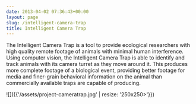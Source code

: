 ```yaml
---
date: 2013-04-02 07:36:43+00:00
layout: page
slug: /intelligent-camera-trap
title: Intelligent Camera Trap
---
```


The Intelligent Camera Trap is a tool to provide ecological researchers with high quality remote footage of animals with minimal human interference. Using computer vision, the Intelligent Camera Trap is able to identify and track animals with its camera turret as they move around it. This produces more complete footage of a biological event, providing better footage for media and finer-grain behavioral information on the animal than commercially available traps are capable of producing.

![]({{'/assets/project-cameratrap.jpg' | resize: '250x250>'}})

